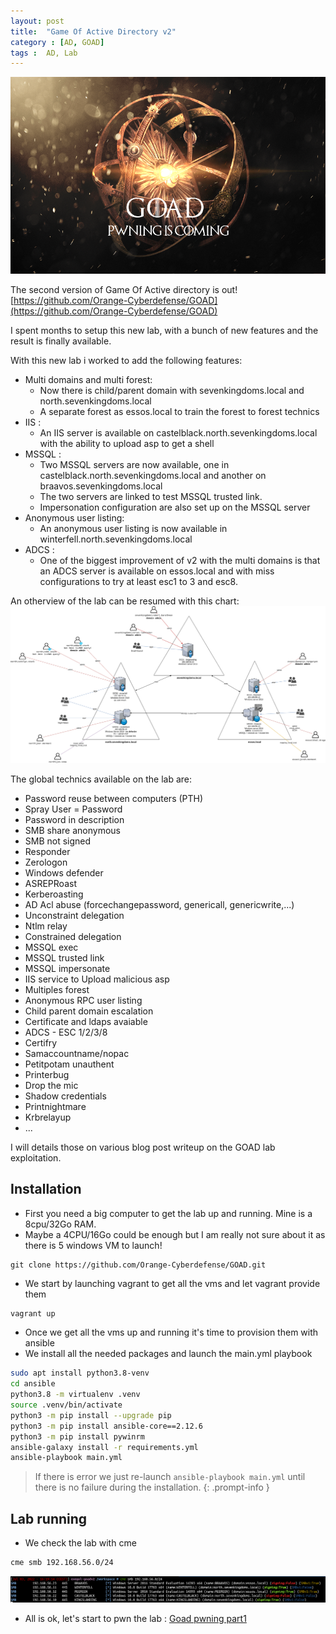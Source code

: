 ```yaml
---
layout: post
title:  "Game Of Active Directory v2"
category : [AD, GOAD]
tags :  AD, Lab
---
```


![goad_logo](/assets/blog/GOAD/GOAD.png)

The second version of Game Of Active directory is out! 
[https://github.com/Orange-Cyberdefense/GOAD](https://github.com/Orange-Cyberdefense/GOAD)

I spent months to setup this new lab, with a bunch of new features and the result is finally available.

With this new lab i worked to add the following features:
- Multi domains and multi forest:
    - Now there is child/parent domain with sevenkingdoms.local and north.sevenkingdoms.local
    - A separate forest as essos.local to train the forest to forest technics
- IIS :
    - An IIS server is available on castelblack.north.sevenkingdoms.local with the ability to upload asp to get a shell
- MSSQL :
    - Two MSSQL servers are now available, one in castelblack.north.sevenkingdoms.local and another on braavos.sevenkingdoms.local
    - The two servers are linked to test MSSQL trusted link.
    - Impersonation configuration are also set up on the MSSQL server
- Anonymous user listing:
    - An anonymous user listing is now available in winterfell.north.sevenkingdoms.local
- ADCS :
    - One of the biggest improvement of v2 with the multi domains is that an ADCS server is available on essos.local and with miss configurations to try at least esc1 to 3 and esc8.

An otherview of the lab can be resumed with this chart:
![overview](/assets/blog/GOAD/v2_overview.png)

The global technics available on the lab are:
- Password reuse between computers (PTH)
- Spray User = Password
- Password in description
- SMB share anonymous
- SMB not signed
- Responder
- Zerologon
- Windows defender
- ASREPRoast
- Kerberoasting
- AD Acl abuse (forcechangepassword, genericall, genericwrite,...)
- Unconstraint delegation
- Ntlm relay
- Constrained delegation
- MSSQL exec
- MSSQL trusted link
- MSSQL impersonate
- IIS service to Upload malicious asp 
- Multiples forest
- Anonymous RPC user listing
- Child parent domain escalation
- Certificate and ldaps avaiable
- ADCS - ESC 1/2/3/8
- Certifry
- Samaccountname/nopac
- Petitpotam unauthent
- Printerbug
- Drop the mic
- Shadow credentials
- Printnightmare
- Krbrelayup
- ...

I will details those on various blog post writeup on the GOAD lab exploitation.

## Installation
- First you need a big computer to get the lab up and running. Mine is a 8cpu/32Go RAM.
- Maybe a 4CPU/16Go could be enough but I am really not sure about it as there is 5 windows VM to launch!

```
git clone https://github.com/Orange-Cyberdefense/GOAD.git
```

- We start by launching vagrant to get all the vms and let vagrant provide them 

```bash
vagrant up
```

- Once we get all the vms up and running it's time to provision them with ansible
- We install all the needed packages and launch the main.yml playbook

```bash
sudo apt install python3.8-venv
cd ansible
python3.8 -m virtualenv .venv
source .venv/bin/activate
python3 -m pip install --upgrade pip
python3 -m pip install ansible-core==2.12.6
python3 -m pip install pywinrm
ansible-galaxy install -r requirements.yml
ansible-playbook main.yml
```

> If there is error we just re-launch `ansible-playbook main.yml` until there is no failure during the installation.
{: .prompt-info }

## Lab running

- We check the lab with cme

```bash
cme smb 192.168.56.0/24
```

![cme](/assets/blog/GOAD/cme.png)

- All is ok, let's start to pwn the lab : [Goad pwning part1](/posts/GOADv2-pwning_part1/)
